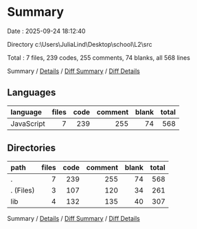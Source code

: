 # Summary

Date : 2025-09-24 18:12:40

Directory c:\\Users\\JuliaLind\\Desktop\\school\\L2\\src

Total : 7 files,  239 codes, 255 comments, 74 blanks, all 568 lines

Summary / [Details](details.md) / [Diff Summary](diff.md) / [Diff Details](diff-details.md)

## Languages
| language | files | code | comment | blank | total |
| :--- | ---: | ---: | ---: | ---: | ---: |
| JavaScript | 7 | 239 | 255 | 74 | 568 |

## Directories
| path | files | code | comment | blank | total |
| :--- | ---: | ---: | ---: | ---: | ---: |
| . | 7 | 239 | 255 | 74 | 568 |
| . (Files) | 3 | 107 | 120 | 34 | 261 |
| lib | 4 | 132 | 135 | 40 | 307 |

Summary / [Details](details.md) / [Diff Summary](diff.md) / [Diff Details](diff-details.md)
